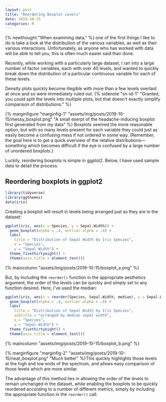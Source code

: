 ```yaml
---
layout: post
title: "Reordering Boxplot Levels"
date: 2019-10-15
categories: R
---
```


{% newthought "When examining data," %} one of the first things I like to do is take a look at the distribution of the various variables, as well as their various interactions. Unfortunately, as anyone who has worked with data will be able to tell you, this is often much easier said than done.

<!--more--> Recently, while working with a particularly large dataset, I ran into a large number of factor variables, each with over 40 levels, and wanted to quickly break down the distribution of a particular continuous variable for each of these levels.

Density plots quickly become illegible with more than a few levels overlaid at once and so were immediately ruled out. {% sidenote "sn-id-1" "Granted, you could split the levels into multiple plots, but that doesn't exactly simplify comparison of distributions." %}

{% marginfigure "marginfig-1" "assets/img/posts/2019-10-15/messy_boxplot.png" "A small exerpt of the headache-inducing boxplot first generated from my data" %} Boxplots seemed the more reasonable option, but with so many levels present for each variable they could just as easily become a confusing mess if not ordered in some way. (Remember, the goal here is to get a quick overview of the relative distributions&mdash;something which becomes difficult if the eye is confused by a large number of unordered boxplots.)

Luckily, reordering boxplots is simple in ggplot2. Below, I have used sample data to detail the process.

## Reordering boxplots in ggplot2

``` R
library(tidyverse)
library(ggthemes)
data(iris)
```

Creating a boxplot will result in levels being arranged just as they are in the dataset:

``` R
ggplot(iris, aes(x = Species, y = Sepal.Width)) +
  geom_boxplot(alpha = .4, outlier.alpha = .4) +
  labs(
    title = "Distribution of Sepal Width by Iris Species",
    x = "Species",
    y = "Sepal Width") +
  theme_fivethirtyeight() +
  theme(axis.title = element_text())
```
{% maincolumn "assets/img/posts/2019-10-15/boxplot_a.png" %}

But, by including the `reorder()` function in the appropriate aesthetics argument, the order of the levels can be quickly and simply set to any function desired. Here, I've used the median:

``` R
ggplot(iris, aes(x = reorder(Species, Sepal.Width, median), y = Sepal.Width)) +
  geom_boxplot(alpha = .4, outlier.alpha = .4) +
  labs(
    title = "Distribution of Sepal Width by Iris Species",
    subtitle = "arranged by median sepal width",
    x = "Species",
    y = "Sepal Width") +
  theme_fivethirtyeight() +
  theme(axis.title = element_text())
```
{% maincolumn "assets/img/posts/2019-10-15/boxplot_b.png" %}

{% marginfigure "marginfig-2" "assets/img/posts/2019-10-15/neat_boxplot.png" "Much better" %}This quickly highlights those levels at the high and low ends of the spectrum, and allows easy comparison of those levels which are more similar.

The advantage of this method lies in allowing the order of the levels to remain unchanged in the dataset, while enabling the boxplots to be quickly reordered according to a number of different metrics, simply by including the appropriate function in the `reorder()` call.
